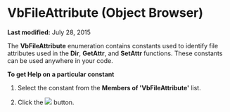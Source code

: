 
# VbFileAttribute (Object Browser)

 **Last modified:** July 28, 2015

The  **VbFileAttribute** enumeration contains constants used to identify file attributes used in the **Dir**,  **GetAttr**, and  **SetAttr** functions. These constants can be used anywhere in your code.

 **To get Help on a particular constant**



1. Select the constant from the  **Members of 'VbFileAttribute'** list.
    
2. Click the 
![](../images/but_help_ZA01201583.gif) button.
    

